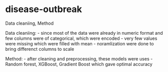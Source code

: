 # disease-outbreak

Data cleaniing, Method

Data cleaniing:
    - since most of the data were already in numeric format and few columns were of categorical, which were encoded
    - very few values were missing which were filled with mean
    - noramlization were done to bring differenct columns to scale

Method:
    - after cleaning and preprocessing, these models were uses - Random forest, XGBoost, Gradient Boost which gave optimal accuracy
